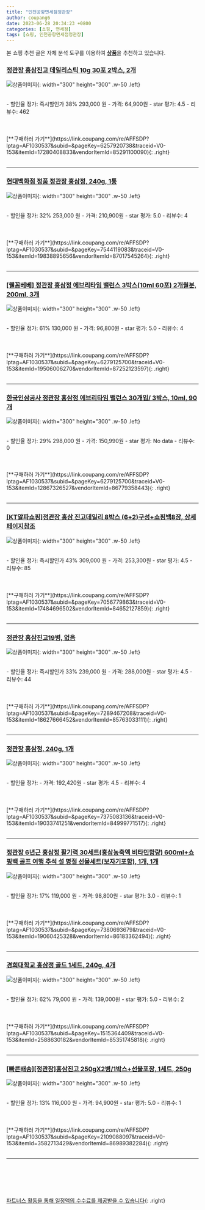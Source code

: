 ```yaml
---
title: "인천공항면세점정관장"
author: coupang6
date: 2023-06-28 20:34:23 +0800
categories: [쇼핑, 면세점]
tags: [쇼핑, 인천공항면세점정관장]
---
```


본 쇼핑 추천 글은 자체 분석 도구를 이용하여 [**상품**](https://link.coupang.com/a/bao1ui)을 추천하고 있습니다.

### [정관장 홍삼진고 데일리스틱 10g 30포 2박스, 2개](https://link.coupang.com/re/AFFSDP?lptag=AF1030537&subid=&pageKey=6257920738&traceid=V0-153&itemId=17280408833&vendorItemId=85291100090)

![상품이미지](https://thumbnail10.coupangcdn.com/thumbnails/remote/230x230ex/image/vendor_inventory/6e4f/9779d7b0c14c2dedd98978ea991dc226e9589b5df7da547842e10868583c.jpg){: width="300" height="300" .w-50 .left}


<br>
- 할인율 정가: 즉시할인가 38%  293,000   원
- 가격: 64,900원
- star 평가: 4.5
- 리뷰수: 462
<br>
<br>
<br>
<br>
[**구매하러 가기**](https://link.coupang.com/re/AFFSDP?lptag=AF1030537&subid=&pageKey=6257920738&traceid=V0-153&itemId=17280408833&vendorItemId=85291100090){: .right}
<br>
<br>

---

### [현대백화점 정품 정관장 홍삼정, 240g, 1통](https://link.coupang.com/re/AFFSDP?lptag=AF1030537&subid=&pageKey=7544119083&traceid=V0-153&itemId=19838895656&vendorItemId=87017545264)

![상품이미지](https://thumbnail10.coupangcdn.com/thumbnails/remote/230x230ex/image/vendor_inventory/f1d0/8a807ec3d63211e5079181a45d6243331427ba0ccf634132d16707384703.jpg){: width="300" height="300" .w-50 .left}


<br>
- 할인율 정가: 32%  253,000   원
- 가격: 210,900원
- star 평가: 5.0
- 리뷰수: 4
<br>
<br>
<br>
<br>
[**구매하러 가기**](https://link.coupang.com/re/AFFSDP?lptag=AF1030537&subid=&pageKey=7544119083&traceid=V0-153&itemId=19838895656&vendorItemId=87017545264){: .right}
<br>
<br>

---

### [[웰꼼베베] 정관장 홍삼정 에브리타임 밸런스 3박스(10ml 60포) 2개월분, 200ml, 3개](https://link.coupang.com/re/AFFSDP?lptag=AF1030537&subid=&pageKey=6279125700&traceid=V0-153&itemId=19506006270&vendorItemId=87252123597)

![상품이미지](https://thumbnail9.coupangcdn.com/thumbnails/remote/230x230ex/image/vendor_inventory/eaf0/36a754e01dd67c2a484fec6d8f818f85d765fb173c36613f5ac5981924e0.jpg){: width="300" height="300" .w-50 .left}


<br>
- 할인율 정가: 61%  130,000   원
- 가격: 96,800원
- star 평가: 5.0
- 리뷰수: 4
<br>
<br>
<br>
<br>
[**구매하러 가기**](https://link.coupang.com/re/AFFSDP?lptag=AF1030537&subid=&pageKey=6279125700&traceid=V0-153&itemId=19506006270&vendorItemId=87252123597){: .right}
<br>
<br>

---

### [한국인삼공사 정관장 홍삼정 에브리타임 밸런스 30개입/ 3박스, 10ml, 90개](https://link.coupang.com/re/AFFSDP?lptag=AF1030537&subid=&pageKey=6279125700&traceid=V0-153&itemId=12867326527&vendorItemId=86779358443)

![상품이미지](https://thumbnail10.coupangcdn.com/thumbnails/remote/230x230ex/image/vendor_inventory/c5a5/9b4f87f26ddf8bbd86c3884a0076f43a0ee6e4aba65ade3de24863c16fe1.jpg){: width="300" height="300" .w-50 .left}


<br>
- 할인율 정가: 29%  298,000   원
- 가격: 150,990원
- star 평가: No data
- 리뷰수: 0
<br>
<br>
<br>
<br>
[**구매하러 가기**](https://link.coupang.com/re/AFFSDP?lptag=AF1030537&subid=&pageKey=6279125700&traceid=V0-153&itemId=12867326527&vendorItemId=86779358443){: .right}
<br>
<br>

---

### [[KT알파쇼핑]정관장 홍삼 진고데일리 8박스 (6+2)구성+쇼핑백8장, 상세페이지참조](https://link.coupang.com/re/AFFSDP?lptag=AF1030537&subid=&pageKey=7056779863&traceid=V0-153&itemId=17484696502&vendorItemId=84652127859)

![상품이미지](https://thumbnail10.coupangcdn.com/thumbnails/remote/230x230ex/image/vendor_inventory/8e7f/4ba9ceb7ca3dafc0509706d57eeaf35fb3a4a6a8b95a230ddbcd4e5edcec.jpg){: width="300" height="300" .w-50 .left}


<br>
- 할인율 정가: 즉시할인가 43%  309,000   원
- 가격: 253,300원
- star 평가: 4.5
- 리뷰수: 85
<br>
<br>
<br>
<br>
[**구매하러 가기**](https://link.coupang.com/re/AFFSDP?lptag=AF1030537&subid=&pageKey=7056779863&traceid=V0-153&itemId=17484696502&vendorItemId=84652127859){: .right}
<br>
<br>

---

### [정관장 홍삼진고19병, 없음](https://link.coupang.com/re/AFFSDP?lptag=AF1030537&subid=&pageKey=7289467208&traceid=V0-153&itemId=18627666452&vendorItemId=85763033111)

![상품이미지](https://thumbnail7.coupangcdn.com/thumbnails/remote/230x230ex/image/vendor_inventory/590b/9ac6f20376d856e2f2b9dd50e3e4a35db48b7dd97d159593791c02c1a895.png){: width="300" height="300" .w-50 .left}


<br>
- 할인율 정가: 즉시할인가 33%  239,000   원
- 가격: 288,000원
- star 평가: 4.5
- 리뷰수: 44
<br>
<br>
<br>
<br>
[**구매하러 가기**](https://link.coupang.com/re/AFFSDP?lptag=AF1030537&subid=&pageKey=7289467208&traceid=V0-153&itemId=18627666452&vendorItemId=85763033111){: .right}
<br>
<br>

---

### [정관장 홍삼정, 240g, 1개](https://link.coupang.com/re/AFFSDP?lptag=AF1030537&subid=&pageKey=7375083136&traceid=V0-153&itemId=19033741251&vendorItemId=84999771517)

![상품이미지](https://thumbnail8.coupangcdn.com/thumbnails/remote/230x230ex/image/vendor_inventory/0050/7799ec3224150a8d8b95f3f04b8827f7179704241ebfc4da28fbe661865f.png){: width="300" height="300" .w-50 .left}


<br>
- 할인율 정가: 
- 가격: 192,420원
- star 평가: 4.5
- 리뷰수: 4
<br>
<br>
<br>
<br>
[**구매하러 가기**](https://link.coupang.com/re/AFFSDP?lptag=AF1030537&subid=&pageKey=7375083136&traceid=V0-153&itemId=19033741251&vendorItemId=84999771517){: .right}
<br>
<br>

---

### [정관장 6년근 홍삼정 활기력 30세트(홍삼농축액 비타민함량) 600ml+쇼핑백 골프 여행 추석 설 명절 선물세트(보자기포함), 1개, 1개](https://link.coupang.com/re/AFFSDP?lptag=AF1030537&subid=&pageKey=7380693679&traceid=V0-153&itemId=19060425328&vendorItemId=86183362494)

![상품이미지](https://thumbnail7.coupangcdn.com/thumbnails/remote/230x230ex/image/vendor_inventory/7ae1/7c2ca52b4744d2a94edb6a09190c3b4f3a0297b8bb89ca3dcff428349e36.jpg){: width="300" height="300" .w-50 .left}


<br>
- 할인율 정가: 17%  119,000   원
- 가격: 98,800원
- star 평가: 3.0
- 리뷰수: 1
<br>
<br>
<br>
<br>
[**구매하러 가기**](https://link.coupang.com/re/AFFSDP?lptag=AF1030537&subid=&pageKey=7380693679&traceid=V0-153&itemId=19060425328&vendorItemId=86183362494){: .right}
<br>
<br>

---

### [경희대학교 홍삼정 골드 1세트, 240g, 4개](https://link.coupang.com/re/AFFSDP?lptag=AF1030537&subid=&pageKey=1515364409&traceid=V0-153&itemId=2588630182&vendorItemId=85351745818)

![상품이미지](https://thumbnail7.coupangcdn.com/thumbnails/remote/230x230ex/image/operator/2588630182/a87781c2-167a-6a03-b8ef-62ebd9c2adfd.jpg){: width="300" height="300" .w-50 .left}


<br>
- 할인율 정가: 62%  79,000   원
- 가격: 139,000원
- star 평가: 5.0
- 리뷰수: 2
<br>
<br>
<br>
<br>
[**구매하러 가기**](https://link.coupang.com/re/AFFSDP?lptag=AF1030537&subid=&pageKey=1515364409&traceid=V0-153&itemId=2588630182&vendorItemId=85351745818){: .right}
<br>
<br>

---

### [[빠른배송][정관장]홍삼진고 250gX2병/1박스+선물포장, 1세트, 250g](https://link.coupang.com/re/AFFSDP?lptag=AF1030537&subid=&pageKey=2109088097&traceid=V0-153&itemId=3582713429&vendorItemId=86989382284)

![상품이미지](https://thumbnail10.coupangcdn.com/thumbnails/remote/230x230ex/image/vendor_inventory/1cc5/669cbcdca0f656827a6e3f7e933587beba9046e1461a819fafba8ae8122e.jpg){: width="300" height="300" .w-50 .left}


<br>
- 할인율 정가: 13%  116,000   원
- 가격: 94,900원
- star 평가: 5.0
- 리뷰수: 1
<br>
<br>
<br>
<br>
[**구매하러 가기**](https://link.coupang.com/re/AFFSDP?lptag=AF1030537&subid=&pageKey=2109088097&traceid=V0-153&itemId=3582713429&vendorItemId=86989382284){: .right}
<br>
<br>

---
<br><br><br><br><br> [파트너스 활동을 통해 일정액의 수수료를 제공받을 수 있습니다](https://link.coupang.com/a/bao1ui){: .right}